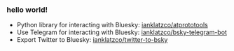 ### hello world!

- Python library for interacting with Bluesky: [ianklatzco/atprototools](https://github.com/ianklatzco/atprototools)
- Use Telegram for interacting with Bluesky: [ianklatzco/bsky-telegram-bot](https://github.com/ianklatzco/bsky-telegram-bot)
- Export Twitter to Bluesky: [ianklatzco/twitter-to-bsky](https://github.com/ianklatzco/twitter-to-bsky)


<!--
**ianklatzco/ianklatzco** is a ✨ _special_ ✨ repository because its `README.md` (this file) appears on your GitHub profile.

Here are some ideas to get you started:

- 🌱 I’m currently learning ...
- 👯 I’m looking to collaborate on ...
- 🤔 I’m looking for help with ...
- 💬 Ask me about ...
- 📫 How to reach me: ...
- 😄 Pronouns: ...
- ⚡ Fun fact: ...
-->
